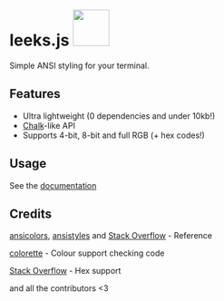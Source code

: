# leeks.js <img src='https://leeks.js.org/assets/img/leeks-logo.png' height='64' width='64'>
Simple ANSI styling for your terminal.

## Features
* Ultra lightweight (0 dependencies and under 10kb!)
* [Chalk](https://github.com/chalk/chalk)-like API
* Supports 4-bit, 8-bit and full RGB (+ hex codes!)

## Usage
See the [documentation](https://docs.derpyenterprises.org/#/leeks)

## Credits
[ansicolors](https://github.com/thlorenz/ansicolors), [ansistyles](https://github.com/thlorenz/ansistyles) and [Stack Overflow](https://stackoverflow.com/a/33206814) - Reference

[colorette](https://github.com/jorgebucaran/colorette) - Colour support checking code

[Stack Overflow](https://stackoverflow.com/questions/5623838/rgb-to-hex-and-hex-to-rgb) - Hex support

and all the contributors <3
